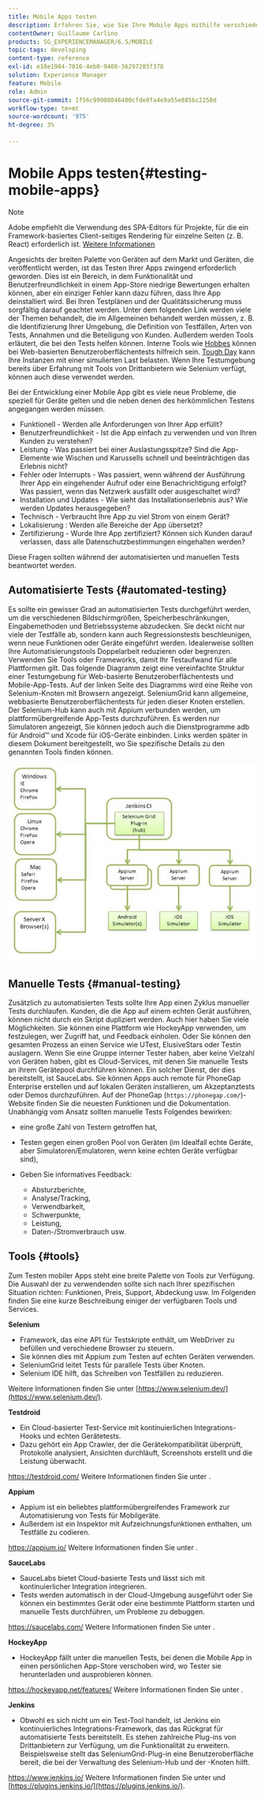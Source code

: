 ```yaml
---
title: Mobile Apps testen
description: Erfahren Sie, wie Sie Ihre Mobile Apps mithilfe verschiedener Tools automatisieren oder manuell testen können.
contentOwner: Guillaume Carlino
products: SG_EXPERIENCEMANAGER/6.5/MOBILE
topic-tags: developing
content-type: reference
exl-id: e10e1904-7016-4eb0-9408-36297285f378
solution: Experience Manager
feature: Mobile
role: Admin
source-git-commit: 1f56c99980846400cfde8fa4e9a55e885bc2258d
workflow-type: tm+mt
source-wordcount: '975'
ht-degree: 3%

---
```


# Mobile Apps testen{#testing-mobile-apps}

>[!NOTE]
>
>Adobe empfiehlt die Verwendung des SPA-Editors für Projekte, für die ein Framework-basiertes Client-seitiges Rendering für einzelne Seiten (z. B. React) erforderlich ist. [Weitere Informationen](/help/sites-developing/spa-overview.md)

Angesichts der breiten Palette von Geräten auf dem Markt und Geräten, die veröffentlicht werden, ist das Testen Ihrer Apps zwingend erforderlich geworden. Dies ist ein Bereich, in dem Funktionalität und Benutzerfreundlichkeit in einem App-Store niedrige Bewertungen erhalten können, aber ein einziger Fehler kann dazu führen, dass Ihre App deinstalliert wird. Bei Ihren Testplänen und der Qualitätssicherung muss sorgfältig darauf geachtet werden. Unter dem folgenden Link werden viele der Themen behandelt, die im Allgemeinen behandelt werden müssen, z. B. die Identifizierung Ihrer Umgebung, die Definition von Testfällen, Arten von Tests, Annahmen und die Beteiligung von Kunden. Außerdem werden Tools erläutert, die bei den Tests helfen können. Interne Tools wie [Hobbes](/help/sites-developing/hobbes.md) können bei Web-basierten Benutzeroberflächentests hilfreich sein. [Tough Day](/help/sites-developing/tough-day.md) kann Ihre Instanzen mit einer simulierten Last belasten. Wenn Ihre Testumgebung bereits über Erfahrung mit Tools von Drittanbietern wie Selenium verfügt, können auch diese verwendet werden.

Bei der Entwicklung einer Mobile App gibt es viele neue Probleme, die speziell für Geräte gelten und die neben denen des herkömmlichen Testens angegangen werden müssen.

* Funktionell - Werden alle Anforderungen von Ihrer App erfüllt?
* Benutzerfreundlichkeit - Ist die App einfach zu verwenden und von Ihren Kunden zu verstehen?
* Leistung - Was passiert bei einer Auslastungsspitze? Sind die App-Elemente wie Wischen und Karussells schnell und beeinträchtigen das Erlebnis nicht?
* Fehler oder Interrupts - Was passiert, wenn während der Ausführung Ihrer App ein eingehender Aufruf oder eine Benachrichtigung erfolgt? Was passiert, wenn das Netzwerk ausfällt oder ausgeschaltet wird?
* Installation und Updates - Wie sieht das Installationserlebnis aus? Wie werden Updates herausgegeben?
* Technisch - Verbraucht Ihre App zu viel Strom von einem Gerät?
* Lokalisierung : Werden alle Bereiche der App übersetzt?
* Zertifizierung - Wurde Ihre App zertifiziert? Können sich Kunden darauf verlassen, dass alle Datenschutzbestimmungen eingehalten werden?

Diese Fragen sollten während der automatisierten und manuellen Tests beantwortet werden.

## Automatisierte Tests {#automated-testing}

Es sollte ein gewisser Grad an automatisierten Tests durchgeführt werden, um die verschiedenen Bildschirmgrößen, Speicherbeschränkungen, Eingabemethoden und Betriebssysteme abzudecken. Sie deckt nicht nur viele der Testfälle ab, sondern kann auch Regressionstests beschleunigen, wenn neue Funktionen oder Geräte eingeführt werden. Idealerweise sollten Ihre Automatisierungstools Doppelarbeit reduzieren oder begrenzen. Verwenden Sie Tools oder Frameworks, damit Ihr Testaufwand für alle Plattformen gilt. Das folgende Diagramm zeigt eine vereinfachte Struktur einer Testumgebung für Web-basierte Benutzeroberflächentests und Mobile-App-Tests. Auf der linken Seite des Diagramms wird eine Reihe von Selenium-Knoten mit Browsern angezeigt. SeleniumGrid kann allgemeine, webbasierte Benutzeroberflächentests für jeden dieser Knoten erstellen. Der Selenium-Hub kann auch mit Appium verbunden werden, um plattformübergreifende App-Tests durchzuführen. Es werden nur Simulatoren angezeigt, Sie können jedoch auch die Dienstprogramme adb für Android™ und Xcode für iOS-Geräte einbinden. Links werden später in diesem Dokument bereitgestellt, wo Sie spezifische Details zu den genannten Tools finden können.

![chlimage_1](assets/chlimage_1.jpeg)

## Manuelle Tests {#manual-testing}

Zusätzlich zu automatisierten Tests sollte Ihre App einen Zyklus manueller Tests durchlaufen. Kunden, die die App auf einem echten Gerät ausführen, können nicht durch ein Skript dupliziert werden. Auch hier haben Sie viele Möglichkeiten. Sie können eine Plattform wie HockeyApp verwenden, um festzulegen, wer Zugriff hat, und Feedback einholen. Oder Sie können den gesamten Prozess an einen Service wie UTest, ElusiveStars oder Testin auslagern. Wenn Sie eine Gruppe interner Tester haben, aber keine Vielzahl von Geräten haben, gibt es Cloud-Services, mit denen Sie manuelle Tests an ihrem Gerätepool durchführen können. Ein solcher Dienst, der dies bereitstellt, ist SauceLabs. Sie können Apps auch remote für PhoneGap Enterprise erstellen und auf lokalen Geräten installieren, um Akzeptanztests oder Demos durchzuführen. Auf der PhoneGap (`https://phonegap.com/`)-Website finden Sie die neuesten Funktionen und die Dokumentation. Unabhängig vom Ansatz sollten manuelle Tests Folgendes bewirken:

* eine große Zahl von Testern getroffen hat,
* Testen gegen einen großen Pool von Geräten (im Idealfall echte Geräte, aber Simulatoren/Emulatoren, wenn keine echten Geräte verfügbar sind),
* Geben Sie informatives Feedback:

   * Absturzberichte,
   * Analyse/Tracking,
   * Verwendbarkeit,
   * Schwerpunkte,
   * Leistung,
   * Daten-/Stromverbrauch usw.

## Tools {#tools}

Zum Testen mobiler Apps steht eine breite Palette von Tools zur Verfügung. Die Auswahl der zu verwendenden sollte sich nach Ihrer spezifischen Situation richten: Funktionen, Preis, Support, Abdeckung usw. Im Folgenden finden Sie eine kurze Beschreibung einiger der verfügbaren Tools und Services.

**Selenium**

* Framework, das eine API für Testskripte enthält, um WebDriver zu befüllen und verschiedene Browser zu steuern.
* Sie können dies mit Appium zum Testen auf echten Geräten verwenden.
* SeleniumGrid leitet Tests für parallele Tests über Knoten.
* Selenium IDE hilft, das Schreiben von Testfällen zu reduzieren.

Weitere Informationen finden Sie unter [https://www.selenium.dev/](https://www.selenium.dev/).

**Testdroid**

* Ein Cloud-basierter Test-Service mit kontinuierlichen Integrations-Hooks und echten Gerätetests.
* Dazu gehört ein App Crawler, der die Gerätekompatibilität überprüft, Protokolle analysiert, Ansichten durchläuft, Screenshots erstellt und die Leistung überwacht.

https://testdroid.com/ Weitere Informationen finden Sie unter [](https://testdroid.com/).

**Appium**

* Appium ist ein beliebtes plattformübergreifendes Framework zur Automatisierung von Tests für Mobilgeräte.
* Außerdem ist ein Inspektor mit Aufzeichnungsfunktionen enthalten, um Testfälle zu codieren.

https://appium.io/ Weitere Informationen finden Sie unter [](https://appium.io/).

**SauceLabs**

* SauceLabs bietet Cloud-basierte Tests und lässt sich mit kontinuierlicher Integration integrieren.
* Tests werden automatisch in der Cloud-Umgebung ausgeführt oder Sie können ein bestimmtes Gerät oder eine bestimmte Plattform starten und manuelle Tests durchführen, um Probleme zu debuggen.

https://saucelabs.com/ Weitere Informationen finden Sie unter [](https://saucelabs.com/).

<!-- **AppTestNow**

* An outsourcing service that tests your mobile apps.
* Included is a large pool of devices and offers a wide range of types of testing: performance, quality, functional, certification, localization, data consumption, and so on.

For more information, see [https://apptestnow.com/](https://apptestnow.com/). -->

**HockeyApp**

* HockeyApp fällt unter die manuellen Tests, bei denen die Mobile App in einen persönlichen App-Store verschoben wird, wo Tester sie herunterladen und ausprobieren können.

https://hockeyapp.net/features/ Weitere Informationen finden Sie unter [](https://hockeyapp.net/features/).

**Jenkins**

* Obwohl es sich nicht um ein Test-Tool handelt, ist Jenkins ein kontinuierliches Integrations-Framework, das das Rückgrat für automatisierte Tests bereitstellt. Es stehen zahlreiche Plug-ins von Drittanbietern zur Verfügung, um die Funktionalität zu erweitern. Beispielsweise stellt das SeleniumGrid-Plug-in eine Benutzeroberfläche bereit, die bei der Verwaltung des Selenium-Hub und der -Knoten hilft.

https://www.jenkins.io/ Weitere Informationen finden Sie unter [](https://www.jenkins.io/) und [https://plugins.jenkins.io/](https://plugins.jenkins.io/).
